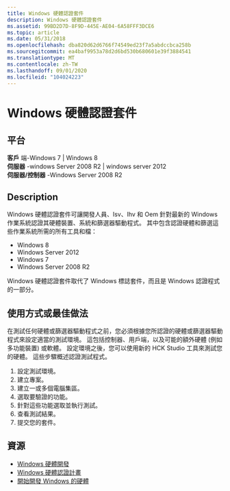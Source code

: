 ```yaml
---
title: Windows 硬體認證套件
description: Windows 硬體認證套件
ms.assetid: 99BD2D7D-8F9D-445E-AE04-6A58FFF3DCE6
ms.topic: article
ms.date: 05/31/2018
ms.openlocfilehash: dba820d62d6766f74549ed23f7a5abdccbca258b
ms.sourcegitcommit: ea4baf9953a78d2d6bd530b680601e39f3884541
ms.translationtype: MT
ms.contentlocale: zh-TW
ms.lasthandoff: 09/01/2020
ms.locfileid: "104024223"
---
```

# <a name="windows-hardware-certification-kit"></a>Windows 硬體認證套件

## <a name="platforms"></a>平台

 **客戶** 端-Windows 7 \| Windows 8  
**伺服器** -windows Server 2008 R2 \| windows server 2012  
**伺服器/控制器** -Windows Server 2008 R2  


## <a name="description"></a>Description

Windows 硬體認證套件可讓開發人員、Isv、Ihv 和 Oem 針對最新的 Windows 作業系統認證其硬體裝置、系統和篩選器驅動程式。 其中包含認證硬體和篩選這些作業系統所需的所有工具和檔：

-   Windows 8
-   Windows Server 2012
-   Windows 7
-   Windows Server 2008 R2

Windows 硬體認證套件取代了 Windows 標誌套件，而且是 Windows 認證程式的一部分。

## <a name="usage-or-best-practices"></a>使用方式或最佳做法

在測試任何硬體或篩選器驅動程式之前，您必須根據您所認證的硬體或篩選器驅動程式來設定適當的測試環境。 這包括控制器、用戶端，以及可能的額外硬體 (例如多功能裝置) 或軟體。 設定環境之後，您可以使用新的 HCK Studio 工具來測試您的硬體。 這些步驟概述認證測試程式。

1.  設定測試環境。
2.  建立專案。
3.  建立一或多個電腦集區。
4.  選取要驗證的功能。
5.  針對這些功能選取並執行測試。
6.  查看測試結果。
7.  提交您的套件。

## <a name="resources"></a>資源

-   [Windows 硬體開發](https://msdn.microsoft.com/windows/hardware/)
-   [Windows 硬體認證計畫](/previous-versions/windows/hardware/hck/jj124227(v=vs.85))
-   [開始開發 Windows 的硬體](/previous-versions/gg507680(v=msdn.10))

 

 